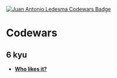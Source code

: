 [![Juan Antonio Ledesma Codewars Badge](https://www.codewars.com/users/juan-antonio-ledesma/badges/small)](https://www.codewars.com/users/juan-antonio-ledesma/)

# Codewars

## 6 kyu

- **[Who likes it?](./who-likes-it/README.md)**
